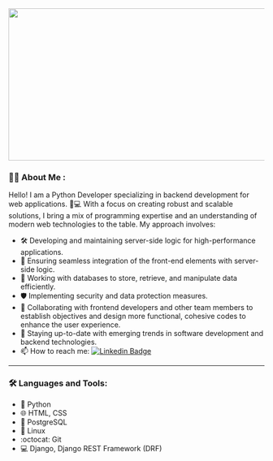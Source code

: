 <div align="center">
  <img src="https://media.giphy.com/media/dWesBcTLavkZuG35MI/giphy.gif" width="600" height="300"/>
</div>



### :man_technologist: About Me :
Hello! I am a Python Developer specializing in backend development for web applications. 🐍💻 With a focus on creating robust and scalable solutions, I bring a mix of programming expertise and an understanding of modern web technologies to the table. My approach involves:

- 🛠️ Developing and maintaining server-side logic for high-performance applications.
- 🔗 Ensuring seamless integration of the front-end elements with server-side logic.
- 💾 Working with databases to store, retrieve, and manipulate data efficiently.
- 🛡️ Implementing security and data protection measures.
- 🤝 Collaborating with frontend developers and other team members to establish objectives and design more functional, cohesive codes to enhance the user experience.
- 🚀 Staying up-to-date with emerging trends in software development and backend technologies.
- :mailbox: How to reach me: [![Linkedin Badge](https://img.shields.io/badge/-IvanIvanov-blue?style=flat&logo=Linkedin&logoColor=white)](www.linkedin.com/in/aleksey-belov-2a6736295)


---
### :hammer_and_wrench: Languages and Tools:

- :snake: Python
- :globe_with_meridians: HTML, CSS
- :elephant: PostgreSQL
- :penguin: Linux
- :octocat: Git
- :computer: Django, Django REST Framework (DRF)
<!--
**exetch/exetch** is a ✨ _special_ ✨ repository because its `README.md` (this file) appears on your GitHub profile.

Here are some ideas to get you started:

- 🔭 I’m currently working on ...
- 🌱 I’m currently learning ...
- 👯 I’m looking to collaborate on ...
- 🤔 I’m looking for help with ...
- 💬 Ask me about ...
- 📫 How to reach me: ...
- 😄 Pronouns: ...
- ⚡ Fun fact: ...
-->
